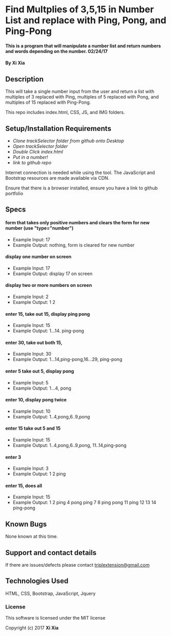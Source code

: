 # Find Multplies of 3,5,15 in Number List and replace with Ping, Pong, and Ping-Pong

#### This is a program that will manipulate a number list and return numbers and words depending on the number. 02/24/17

#### By **Xi Xia**

## Description

This will take a single number input from the user and return a list with multiples of 3 replaced with Ping, multiples of 5 replaced with Pong, and multiples of 15 replaced with Ping-Pong.

This repo includes index.html, CSS, JS, and IMG folders.

## Setup/Installation Requirements

* _Clone trackSelector folder from github onto Desktop_
* _Open trackSelector folder_
* _Double Click index.html_
* _Put in a number!_
* _link to github repo_

Internet connection is needed while using the tool. The JavaScript and Bootstrap resources are made available via CDN.

Ensure that there is a browser installed, ensure you have a link to github portfolio

## Specs

#### form that takes only positive numbers and clears the form for new number (use "type="number")
* Example Input: 17
* Example Output: nothing, form is cleared for new number

#### display one number on screen
* Example Input: 17
* Example Output: display 17 on screen

#### display two or more numbers on screen
* Example Input: 2
* Example Output: 1 2

#### enter 15, take out 15, display ping pong
* Example Input: 15
* Example Output: 1...14. ping-pong

#### enter 30, take out both 15,
* Example Input: 30
* Example Output: 1...14,ping-pong,16...29, ping-pong

#### enter 5 take out 5, display pong
* Example Input: 5
* Example Output: 1...4, pong

#### enter 10, display pong twice
* Example Input: 10
* Example Output: 1..4,pong,6..9,pong

#### enter 15 take out 5 and 15
* Example Input: 15
* Example Output: 1..4,pong,6..9,pong, 11..14,ping-pong

#### enter 3
* Example Input: 3
* Example Output: 1 2 ping

#### enter 15, does all

* Example Input: 15
* Example Output: 1 2 ping 4 pong ping 7 8 ping pong 11 ping 12 13 14 ping-pong

## Known Bugs

None known at this time.

## Support and contact details

If there are issues/defects please contact triplextension@gmail.com

## Technologies Used

HTML, CSS, Bootstrap, JavaScript, Jquery

### License

This software is licensed under the MIT license

Copyright (c) 2017 **Xi Xia**
